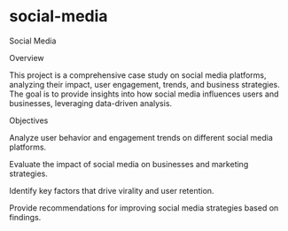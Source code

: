 # social-media
Social Media

Overview

This project is a comprehensive case study on social media platforms, analyzing their impact, user engagement, trends, and business strategies. The goal is to provide insights into how social media influences users and businesses, leveraging data-driven analysis.

Objectives

Analyze user behavior and engagement trends on different social media platforms.

Evaluate the impact of social media on businesses and marketing strategies.

Identify key factors that drive virality and user retention.

Provide recommendations for improving social media strategies based on findings.
